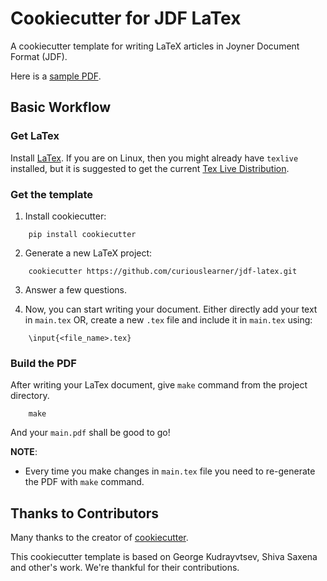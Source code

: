 # Cookiecutter for JDF LaTex

A cookiecutter template for writing LaTeX articles in Joyner Document Format (JDF).

Here is a [sample PDF](https://github.com/curiouslearner/jdf-latex/blob/master/{{cookiecutter.project_name}}/sample/sample.pdf).

## Basic Workflow

### Get LaTex

Install [LaTex](https://www.latex-project.org/get/). If you are on Linux, then you might already have `texlive` installed, but it is suggested to get the current [Tex Live Distribution](https://www.tug.org/texlive/).

### Get the template

1. Install cookiecutter:
```
    pip install cookiecutter
```

2. Generate a new LaTeX project:
```
    cookiecutter https://github.com/curiouslearner/jdf-latex.git
```

3. Answer a few questions.

4. Now, you can start writing your document. Either directly add your text in `main.tex` OR, create a new `.tex` file and include it in `main.tex` using:
```
    \input{<file_name>.tex}
```

### Build the PDF

After writing your LaTex document, give `make` command from the project directory.

```shell
    make
```

And your `main.pdf` shall be good to go!

__NOTE__:
- Every time you make changes in `main.tex` file you need to re-generate the PDF with `make` command.

## Thanks to Contributors

Many thanks to the creator of [cookiecutter](https://github.com/audreyr/cookiecutter).

This cookiecutter template is based on George Kudrayvtsev, Shiva Saxena and other's work. We're thankful for their contributions.
